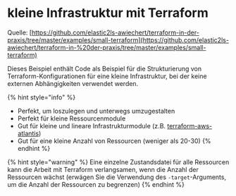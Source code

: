 # kleine Infrastruktur mit Terraform

Quelle: [https://github.com/elastic2ls-awiechert/terraform-in-der-praxis/tree/master/examples/small-terraform](https://github.com/elastic2ls-awiechert/terraform-in-%20der-praxis/tree/master/examples/small-terraform)

Dieses Beispiel enthält Code als Beispiel für die Strukturierung von Terraform-Konfigurationen für eine kleine Infrastruktur, bei der keine externen Abhängigkeiten verwendet werden.

{% hint style="info" %}
* Perfekt, um loszulegen und unterwegs umzugestalten
* Perfekt für kleine Ressourcenmodule
* Gut für kleine und lineare Infrastrukturmodule \(z.B. [terraform-aws-atlantis](https://github.com/terraform-aws-modules/terraform-aws-atlantis)\)
* Gut für eine kleine Anzahl von Ressourcen \(weniger als 20-30\)
{% endhint %}

{% hint style="warning" %}
Eine einzelne Zustandsdatei für alle Ressourcen kann die Arbeit mit Terraform verlangsamen, wenn die Anzahl der Ressourcen wächst \(erwägen Sie die Verwendung des `-target`-Arguments, um die Anzahl der Ressourcen zu begrenzen\)
{% endhint %}

